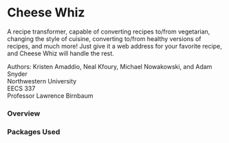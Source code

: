 # Cheese Whiz
A recipe transformer, capable of converting recipes to/from vegetarian, changing the style of cuisine, converting
to/from healthy versions of recipes, and much more! Just give it a web address for your favorite recipe, and Cheese
Whiz will handle the rest.

Authors: Kristen Amaddio, Neal Kfoury, Michael Nowakowski, and Adam Snyder  
Northwestern University  
EECS 337  
Professor Lawrence Birnbaum

### Overview

### Packages Used
